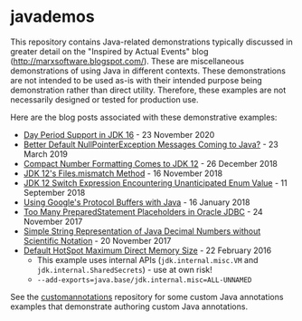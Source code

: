 # javademos
This repository contains Java-related demonstrations typically discussed in greater detail on the "Inspired by Actual Events" blog (http://marxsoftware.blogspot.com/). These are miscellaneous demonstrations of using Java in different contexts. These demonstrations are not intended to be used as-is with their intended purpose being demonstration rather than direct utility. Therefore, these examples are not necessarily designed or tested for production use.

Here are the blog posts associated with these demonstrative examples:

* [Day Period Support in JDK 16](http://marxsoftware.blogspot.com/2020/11/day-period-support-in-jdk-16.html) - 23 November 2020
* [Better Default NullPointerException Messages Coming to Java?](https://marxsoftware.blogspot.com/2019/03/better-nullpointerexception-message.html) - 23 March 2019
* [Compact Number Formatting Comes to JDK 12](https://marxsoftware.blogspot.com/2018/12/jdk12-compact-number-formatting.html) - 26 December 2018
* [JDK 12's Files.mismatch Method](https://marxsoftware.blogspot.com/2018/11/jdk-12s-filesmismatch-method.html) - 16 November 2018
* [JDK 12 Switch Expression Encountering Unanticipated Enum Value](http://marxsoftware.blogspot.com/2018/09/jdk-12-switch-expression-enum.html) - 11 September 2018
* [Using Google's Protocol Buffers with Java](http://marxsoftware.blogspot.com/2018/01/protocol-buffers-java.html) - 16 January 2018
* [Too Many PreparedStatement Placeholders in Oracle JDBC](http://marxsoftware.blogspot.com/2017/11/too-many-placeholders-ora-01745.html) - 24 November 2017
* [Simple String Representation of Java Decimal Numbers without Scientific Notation](http://marxsoftware.blogspot.com/2017/11/java-decimals-strings.html) - 20 November 2017
* [Default HotSpot Maximum Direct Memory Size](http://marxsoftware.blogspot.com/2016/02/hotspot-maximum-direct-memory-size.html) - 22 February 2016
  * This example uses internal APIs (`jdk.internal.misc.VM` and `jdk.internal.SharedSecrets`) - use at own risk!
  * `--add-exports=java.base/jdk.internal.misc=ALL-UNNAMED`

See the [customannotations](https://github.com/dustinmarx/customannotations) repository for some custom Java annotations examples that demonstrate authoring custom Java annotations.
